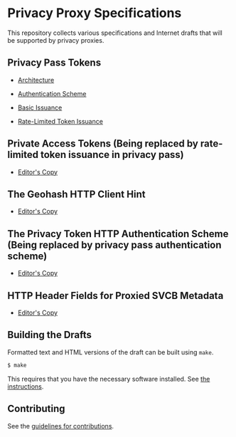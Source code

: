 # Privacy Proxy Specifications

This repository collects various specifications and Internet drafts that will be supported by privacy proxies.

## Privacy Pass Tokens

* [Architecture](https://ietf-wg-privacypass.github.io/base-drafts/caw/arch-refactor/draft-ietf-privacypass-architecture.html)

* [Authentication Scheme](https://tfpauly.github.io/privacy-proxy/#go.draft-pauly-privacypass-auth-scheme.html)

* [Basic Issuance](https://ietf-wg-privacypass.github.io/base-drafts/caw/pp-issuance/draft-ietf-privacypass-protocol.html)

* [Rate-Limited Token Issuance](https://tfpauly.github.io/privacy-proxy/#go.draft-privacypass-rate-limit-tokens.html)

## Private Access Tokens (Being replaced by rate-limited token issuance in privacy pass)

* [Editor's Copy](https://tfpauly.github.io/privacy-proxy/#go.draft-private-access-tokens.html)

## The Geohash HTTP Client Hint

* [Editor's Copy](https://tfpauly.github.io/privacy-proxy/#go.draft-pauly-httpbis-geohash-hint.html)

## The Privacy Token HTTP Authentication Scheme (Being replaced by privacy pass authentication scheme)

* [Editor's Copy](https://tfpauly.github.io/privacy-proxy/#go.draft-privacy-token.html)

## HTTP Header Fields for Proxied SVCB Metadata

* [Editor's Copy](https://tfpauly.github.io/privacy-proxy/#go.draft-proxied-svcb-headers.html)

## Building the Drafts

Formatted text and HTML versions of the draft can be built using `make`.

```sh
$ make
```

This requires that you have the necessary software installed.  See
[the instructions](https://github.com/martinthomson/i-d-template/blob/master/doc/SETUP.md).


## Contributing

See the
[guidelines for contributions](https://github.com/tfpauly/privacy-proxy/blob/main/CONTRIBUTING.md).
